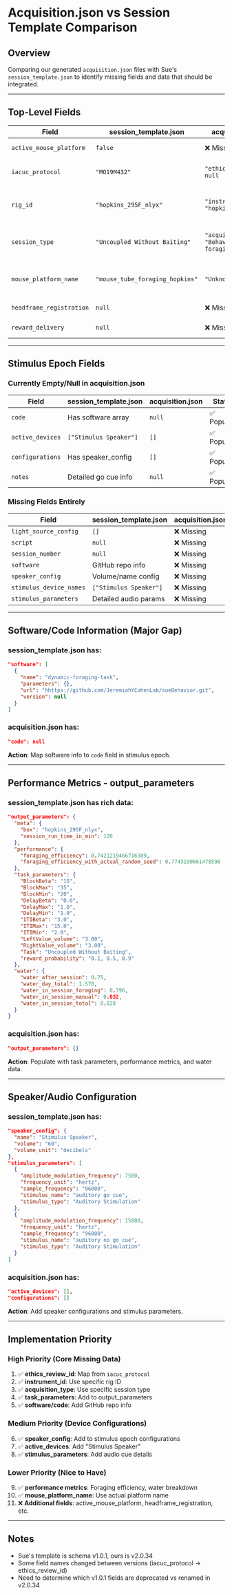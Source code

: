 # Acquisition.json vs Session Template Comparison

## Overview
Comparing our generated `acquisition.json` files with Sue's `session_template.json` to identify missing fields and data that should be integrated.

---

## Top-Level Fields

| Field | session_template.json | acquisition.json | Status | Notes |
|-------|----------------------|------------------|--------|-------|
| `active_mouse_platform` | `false` | ❌ Missing | Need to add | Boolean field |
| `iacuc_protocol` | `"MO19M432"` | `"ethics_review_id": null` | ✅ Map | Rename and populate |
| `rig_id` | `"hopkins_295F_nlyx"` | `"instrument_id": "hopkins_ephys"` | ✅ Update | Use more specific rig ID |
| `session_type` | `"Uncoupled Without Baiting"` | `"acquisition_type": "Behavioral foraging"` | ✅ Update | Use more specific type |
| `mouse_platform_name` | `"mouse_tube_foraging_hopkins"` | `"Unknown"` | ✅ Update | Use actual platform name |
| `headframe_registration` | `null` | ❌ Missing | Need to add | |
| `reward_delivery` | `null` | ❌ Missing | Need to add | |

---

## Stimulus Epoch Fields

### Currently Empty/Null in acquisition.json
| Field | session_template.json | acquisition.json | Status |
|-------|----------------------|------------------|--------|
| `code` | Has software array | `null` | ✅ Populate |
| `active_devices` | `["Stimulus Speaker"]` | `[]` | ✅ Populate |
| `configurations` | Has speaker_config | `[]` | ✅ Populate |
| `notes` | Detailed go cue info | `null` | ✅ Populate |

### Missing Fields Entirely
| Field | session_template.json | acquisition.json |
|-------|----------------------|------------------|
| `light_source_config` | `[]` | ❌ Missing |
| `script` | `null` | ❌ Missing |
| `session_number` | `null` | ❌ Missing |
| `software` | GitHub repo info | ❌ Missing |
| `speaker_config` | Volume/name config | ❌ Missing |
| `stimulus_device_names` | `["Stimulus Speaker"]` | ❌ Missing |
| `stimulus_parameters` | Detailed audio params | ❌ Missing |

---

## Software/Code Information (Major Gap)

### session_template.json has:
```json
"software": [
  {
    "name": "dynamic-foraging-task",
    "parameters": {},
    "url": "hhttps://github.com/JeremiahYCohenLab/sueBehavior.git",
    "version": null
  }
]
```

### acquisition.json has:
```json
"code": null
```

**Action**: Map software info to `code` field in stimulus epoch.

---

## Performance Metrics - output_parameters

### session_template.json has rich data:
```json
"output_parameters": {
  "meta": {
    "box": "hopkins_295F_nlyx",
    "session_run_time_in_min": 120
  },
  "performance": {
    "foraging_efficiency": 0.7421219466716389,
    "foraging_efficiency_with_actual_random_seed": 0.7743190661478598
  },
  "task_parameters": {
    "BlockBeta": "15",
    "BlockMax": "35",
    "BlockMin": "20",
    "DelayBeta": "0.0",
    "DelayMax": "1.0",
    "DelayMin": "1.0",
    "ITIBeta": "3.0",
    "ITIMax": "15.0",
    "ITIMin": "2.0",
    "LeftValue_volume": "3.00",
    "RightValue_volume": "3.00",
    "Task": "Uncoupled Without Baiting",
    "reward_probability": "0.1, 0.5, 0.9"
  },
  "water": {
    "water_after_session": 0.75,
    "water_day_total": 1.578,
    "water_in_session_foraging": 0.796,
    "water_in_session_manual": 0.032,
    "water_in_session_total": 0.828
  }
}
```

### acquisition.json has:
```json
"output_parameters": {}
```

**Action**: Populate with task parameters, performance metrics, and water data.

---

## Speaker/Audio Configuration

### session_template.json has:
```json
"speaker_config": {
  "name": "Stimulus Speaker",
  "volume": "60",
  "volume_unit": "decibels"
},
"stimulus_parameters": [
  {
    "amplitude_modulation_frequency": 7500,
    "frequency_unit": "hertz",
    "sample_frequency": "96000",
    "stimulus_name": "auditory go cue",
    "stimulus_type": "Auditory Stimulation"
  },
  {
    "amplitude_modulation_frequency": 15000,
    "frequency_unit": "hertz", 
    "sample_frequency": "96000",
    "stimulus_name": "auditory no go cue",
    "stimulus_type": "Auditory Stimulation"
  }
]
```

### acquisition.json has:
```json
"active_devices": [],
"configurations": []
```

**Action**: Add speaker configurations and stimulus parameters.

---

## Implementation Priority

### High Priority (Core Missing Data)
1. ✅ **ethics_review_id**: Map from `iacuc_protocol`
2. ✅ **instrument_id**: Use specific rig ID
3. ✅ **acquisition_type**: Use specific session type
4. ✅ **task_parameters**: Add to output_parameters
5. ✅ **software/code**: Add GitHub repo info

### Medium Priority (Device Configurations)
6. ✅ **speaker_config**: Add to stimulus epoch configurations
7. ✅ **active_devices**: Add "Stimulus Speaker"
8. ✅ **stimulus_parameters**: Add audio cue details

### Lower Priority (Nice to Have)
9. ✅ **performance metrics**: Foraging efficiency, water breakdown
10. ✅ **mouse_platform_name**: Use actual platform name
11. ❌ **Additional fields**: active_mouse_platform, headframe_registration, etc.

---

## Notes
- Sue's template is schema v1.0.1, ours is v2.0.34
- Some field names changed between versions (iacuc_protocol → ethics_review_id)
- Need to determine which v1.0.1 fields are deprecated vs renamed in v2.0.34
